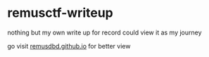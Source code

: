 # remusctf-writeup

nothing but my own write up for record
could view it as my journey

go visit [remusdbd.github.io](remusdbd.github.io) for better view

